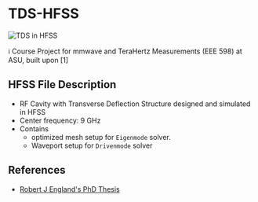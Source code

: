 # TDS-HFSS
![TDS in HFSS](https://user-images.githubusercontent.com/18083969/119696530-eacd4a80-be6c-11eb-889f-5cc019e1f162.png)

ℹ️ Course Project for mmwave and TeraHertz Measurements (EEE 598) at ASU, built upon [1]

HFSS File Description
---
- RF Cavity with Transverse Deflection Structure designed and simulated in HFSS
- Center frequency: 9 GHz
- Contains
  - optimized mesh setup for `Eigenmode` solver.
  - Waveport setup for `Drivenmode` solver


References
---
- [Robert J England's PhD Thesis](http://pbpl.physics.ucla.edu/Research/Experiments/Beam_Manipulation/Ramped_Electron_Bunch_Experiment/7_Files_and_Downloads/england_thesis.pdf)
